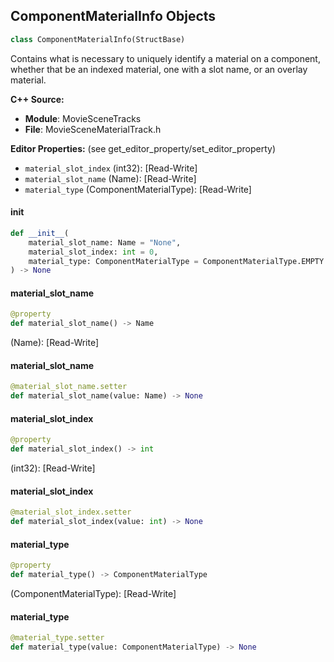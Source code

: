 ## ComponentMaterialInfo Objects

```python
class ComponentMaterialInfo(StructBase)
```

Contains what is necessary to uniquely identify a material on a component, whether that be an indexed material, one with a slot name, or an overlay material.

**C++ Source:**

- **Module**: MovieSceneTracks
- **File**: MovieSceneMaterialTrack.h

**Editor Properties:** (see get_editor_property/set_editor_property)

- ``material_slot_index`` (int32):  [Read-Write]
- ``material_slot_name`` (Name):  [Read-Write]
- ``material_type`` (ComponentMaterialType):  [Read-Write]

<a id="unreal.ComponentMaterialInfo.__init__"></a>

#### __init__

```python
def __init__(
    material_slot_name: Name = "None",
    material_slot_index: int = 0,
    material_type: ComponentMaterialType = ComponentMaterialType.EMPTY
) -> None
```

<a id="unreal.ComponentMaterialInfo.material_slot_name"></a>

#### material_slot_name

```python
@property
def material_slot_name() -> Name
```

(Name):  [Read-Write]

<a id="unreal.ComponentMaterialInfo.material_slot_name"></a>

#### material_slot_name

```python
@material_slot_name.setter
def material_slot_name(value: Name) -> None
```

<a id="unreal.ComponentMaterialInfo.material_slot_index"></a>

#### material_slot_index

```python
@property
def material_slot_index() -> int
```

(int32):  [Read-Write]

<a id="unreal.ComponentMaterialInfo.material_slot_index"></a>

#### material_slot_index

```python
@material_slot_index.setter
def material_slot_index(value: int) -> None
```

<a id="unreal.ComponentMaterialInfo.material_type"></a>

#### material_type

```python
@property
def material_type() -> ComponentMaterialType
```

(ComponentMaterialType):  [Read-Write]

<a id="unreal.ComponentMaterialInfo.material_type"></a>

#### material_type

```python
@material_type.setter
def material_type(value: ComponentMaterialType) -> None
```

<a id="unreal.TimedDataChannelSampleTime"></a>